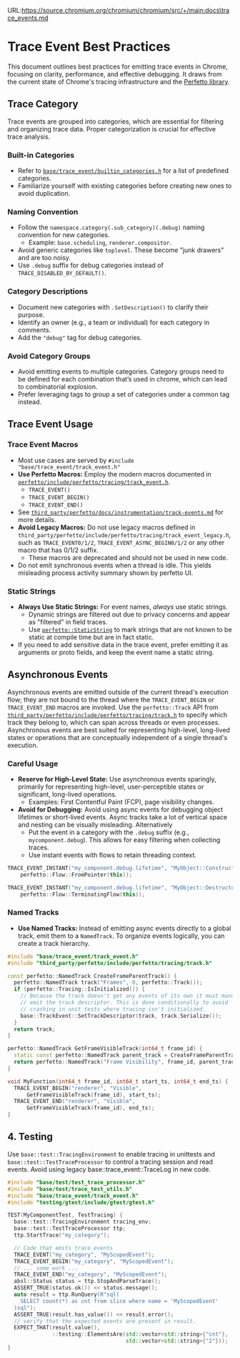 URL:https://source.chromium.org/chromium/chromium/src/+/main:docs\trace_events.md
# Trace Event Best Practices

This document outlines best practices for emitting trace events in Chrome,
focusing on clarity, performance, and effective debugging. It draws from the
current state of Chrome's tracing infrastructure and the [Perfetto
library](https://perfetto.dev/docs).

## Trace Category

Trace events are grouped into categories, which are essential for filtering and
organizing trace data. Proper categorization is crucial for effective trace
analysis.


### Built-in Categories
  * Refer to [`base/trace_event/builtin_categories.h`](https://cs.chromium.org/chromium/src/base/trace_event/builtin_categories.h) for a list of predefined
    categories.
  * Familiarize yourself with existing categories before creating new ones to
    avoid duplication.

### Naming Convention
  * Follow the `namespace.category(.sub_category)(.debug)` naming convention
  for new categories.
    * Example: `base.scheduling`, `renderer.compositor`.
  * Avoid generic categories like `toplevel`. These become "junk drawers" and
    are too noisy.
  * Use `.debug` suffix for debug categories instead of `TRACE_DISABLED_BY_DEFAULT()`.

### Category Descriptions
  * Document new categories with `.SetDescription()` to clarify their purpose.
  * Identify an owner (e.g., a team or individual) for each category in
    comments.
  * Add the `"debug"` tag for debug categories.

### Avoid Category Groups
  * Avoid emitting events to multiple categories. Category groups need to be
    defined for each combination that’s used in chrome, which can lead to
    combinatorial explosion.
  * Prefer leveraging tags to group a set of categories under a common tag
    instead.

## Trace Event Usage

### Trace Event Macros
  * Most use cases are served by `#include "base/trace_event/track_event.h"`
  * **Use Perfetto Macros:** Employ the modern macros documented in
    [`perfetto/include/perfetto/tracing/track_event.h`](https://cs.chromium.org/chromium/src/third_party/perfetto/include/perfetto/tracing/track_event.h).
      *   `TRACE_EVENT()`
      *   `TRACE_EVENT_BEGIN()`
      *   `TRACE_EVENT_END()`
  * See
[`third_party/perfetto/docs/instrumentation/track-events.md`](https://cs.chromium.org/chromium/src/third_party/perfetto/docs/instrumentation/track-events.md) for more details.
  * **Avoid Legacy Macros:**  Do not use legacy macros defined in
    `third_party/perfetto/include/perfetto/tracing/track_event_legacy.h`, such
    as `TRACE_EVENT0/1/2`, `TRACE_EVENT_ASYNC_BEGIN0/1/2` or any other macro
    that has 0/1/2 suffix.
    * These macros are deprecated and should not be used in new code.
  * Do not emit synchronous events when a thread is idle. This yields misleading
    process activity summary shown by perfetto UI.

### Static Strings
  * **Always Use Static Strings:** For event names, *always* use static strings.
    * Dynamic strings are filtered out due to privacy concerns and appear as
      "filtered" in field traces.
    * Use
      [`perfetto::StaticString`](https://cs.chromium.org/chromium/src/third_party/perfetto/include/perfetto/tracing/string_helpers.h)
      to mark strings that are not known to be static at compile time but are in
      fact static.
   * If you need to add sensitive data in the trace event, prefer emitting it as
     arguments or proto fields, and keep the event name a static string.

## Asynchronous Events

Asynchronous events are emitted outside of the current thread's execution flow;
they are not bound to the thread where the `TRACE_EVENT_BEGIN` or
`TRACE_EVENT_END` macros are invoked. Use the `perfetto::Track` API from
[`third_party/perfetto/include/perfetto/tracing/track.h`](https://cs.chromium.org/chromium/src/third_party/perfetto/include/perfetto/tracing/track.h)
to specify which track they belong to, which can span across threads or even
processes. Asynchronous events are best suited for representing high-level,
long-lived states or operations that are conceptually independent of a single
thread's execution.

### Careful Usage
  * **Reserve for High-Level State:** Use asynchronous events sparingly,
    primarily for representing high-level, user-perceptible states or
    significant, long-lived operations.
    * Examples: First Contentful Paint (FCP), page visibility changes.
  * **Avoid for Debugging:** Avoid using async events for debugging object
    lifetimes or short-lived events. Async tracks take a lot of vertical space
    and nesting can be visually misleading. Alternatively
    * Put the event in a category with the `.debug` suffix (e.g., `mycomponent.debug`). This allows for easy filtering when collecting traces.
    * Use instant events with flows to retain threading context.

```cpp
TRACE_EVENT_INSTANT("my_component.debug.lifetime", "MyObject::Constructor",
    perfetto::Flow::FromPointer(this));

TRACE_EVENT_INSTANT("my_component.debug.lifetime", "MyObject::Destructor",
    perfetto::Flow::TerminatingFlow(this));
```

### Named Tracks
  * **Use Named Tracks:** Instead of emitting async events directly to a global
  track, emit them to a `NamedTrack`. To organize events logically, you can
  create a track hierarchy.

```cpp
#include "base/trace_event/track_event.h"
#include "third_party/perfetto/include/perfetto/tracing/track.h"

const perfetto::NamedTrack CreateFrameParentTrack() {
  perfetto::NamedTrack track("Frames", 0, perfetto::Track());
  if (perfetto::Tracing::IsInitialized()) {
    // Because the track doesn't get any events of its own it must manually
    // emit the track descriptor. This is done conditionally to avoid
    // crashing in unit tests where tracing isn't initialized.
    base::TrackEvent::SetTrackDescriptor(track, track.Serialize());
  }
  return track;
}

perfetto::NamedTrack GetFrameVisibleTrack(int64_t frame_id) {
  static const perfetto::NamedTrack parent_track = CreateFrameParentTrack();
  return perfetto::NamedTrack("Frame Visibility", frame_id, parent_track);
}

void MyFunction(int64_t frame_id, int64_t start_ts, int64_t end_ts) {
  TRACE_EVENT_BEGIN("renderer", "Visible",
      GetFrameVisibleTrack(frame_id), start_ts);
  TRACE_EVENT_END("renderer", "Visible",
      GetFrameVisibleTrack(frame_id), end_ts);
}
```

## 4. Testing

Use `base::test::TracingEnvironment` to enable tracing in unittests and `base::test::TestTraceProcessor` to control a tracing session and read events.
Avoid using legacy base::trace_event::TraceLog in new code.

```cpp
#include "base/test/test_trace_processor.h"
#include "base/test/trace_test_utils.h"
#include "base/trace_event/track_event.h"
#include "testing/gtest/include/gtest/gtest.h"

TEST(MyComponentTest, TestTracing) {
  base::test::TracingEnvironment tracing_env;
  base::test::TestTraceProcessor ttp;
  ttp.StartTrace("my_category");

  // Code that emits trace events
  TRACE_EVENT("my_category", "MyScopedEvent");
  TRACE_EVENT_BEGIN("my_category", "MyScopedEvent");
  // ... some work ...
  TRACE_EVENT_END("my_category", "MyScopedEvent");
  absl::Status status = ttp.StopAndParseTrace();
  ASSERT_TRUE(status.ok()) << status.message();
  auto result = ttp.RunQuery(R"sql(
    SELECT count(*) as cnt from slice where name = 'MyScopedEvent'
  )sql");
  ASSERT_TRUE(result.has_value()) << result.error();
  // verify that the expected events are present in result.
  EXPECT_THAT(result.value(),
              ::testing::ElementsAre(std::vector<std::string>{"cnt"},
                                     std::vector<std::string>{"2"}));
}
```